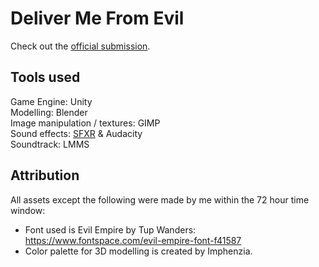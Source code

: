 # Deliver Me From Evil
Check out the [official submission](https://ldjam.com/events/ludum-dare/53/deliver-me-from-evil).


## Tools used
Game Engine: Unity  
Modelling: Blender  
Image manipulation / textures: GIMP  
Sound effects:  [SFXR](https://sfxr.me/) & Audacity  
Soundtrack: LMMS  

## Attribution
All assets except the following were made by me within the 72 hour time window:

- Font used is Evil Empire by Tup Wanders: https://www.fontspace.com/evil-empire-font-f41587  
- Color palette for 3D modelling is created by Imphenzia.
